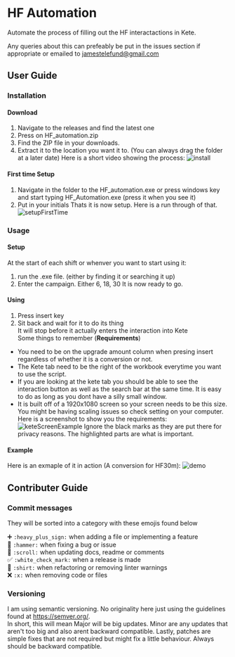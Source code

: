 # HF Automation
Automate the process of filling out the HF interactactions in Kete.

Any queries about this can prefeably be put in the issues section if appropriate or emailed to jamestelefund@gmail.com

## User Guide

### Installation
#### Download
1. Navigate to the releases and find the latest one
2. Press on HF_automation.zip
3. Find the ZIP file in your downloads.
4. Extract it to the location you want it to. (You can always drag the folder at a later date)
Here is a short video showing the process:
![install](https://user-images.githubusercontent.com/103026808/179383099-719d74d1-38a9-4153-9f67-9d85d46e3a60.gif)
#### First time Setup
1. Navigate in the folder to the HF_automation.exe or press windows key and start typing HF_Automation.exe (press it when you see it)
2. Put in your initials
Thats it is now setup. Here is a run through of that.
![setupFirstTime](https://user-images.githubusercontent.com/103026808/179383571-67c48d44-6860-427a-94c2-0bdbec32f8b2.gif)


### Usage
#### Setup
At the start of each shift or whenver you want to start using it:
1. run the .exe file. (either by finding it or searching it up)
2. Enter the campaign. Either 6, 18, 30
It is now ready to go.
#### Using
1. Press insert key
2. Sit back and wait for it to do its thing  
It will stop before it actually enters the interaction into Kete  
Some things to remember (**Requirements**)
 - You need to be on the upgrade amount column when presing insert regardless of whether it is a conversion or not.
 - The Kete tab need to be the right of the workbook everytime you want to use the script.
 - If you are looking at the kete tab you should be able to see the interaction button as well as the search bar at the same time. It is easy to do as long as you dont have a silly small window.
 - It is built off of a 1920x1080 screen so your screen needs to be this size. You might be having scaling issues so check setting on your computer.  
Here is a screenshot to show you the requirements:
![keteScreenExample](https://user-images.githubusercontent.com/103026808/179383368-f8cfff19-74c2-4ba1-a70a-45a668fd16ce.png)
Ignore the black marks as they are put there for privacy reasons. The highlighted parts are what is important.

#### Example
Here is an exmaple of it in action (A conversion for HF30m):
![demo](https://user-images.githubusercontent.com/103026808/179383511-e9651919-05b0-403c-9976-08966db9ea73.gif)


## Contributer Guide

### Commit messages
They will be sorted into a category with these emojis found below

➕ `:heavy_plus_sign:` when adding a file or implementing a feature<br>
🔨 `:hammer:` when fixing a bug or issue<br>
📜 `:scroll:` when updating docs, readme or comments<br>
✅ `:white_check_mark:` when a release is made<br>
👕 `:shirt:` when refactoring or removing linter warnings<br>
❌ `:x:` when removing code or files<br>


### Versioning
I am using semantic versioning. No originality here just using the guidelines found at https://semver.org/.  
In short, this will mean Major will be big updates. Minor are any updates that aren't too big and also arent backward compatible. Lastly, patches are simple fixes that are not required but might fix a little behaviour. Always should be backward compatible.
